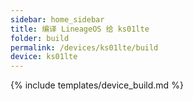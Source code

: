 ```yaml
---
sidebar: home_sidebar
title: 编译 LineageOS 给 ks01lte
folder: build
permalink: /devices/ks01lte/build
device: ks01lte
---
```

{% include templates/device_build.md %}
